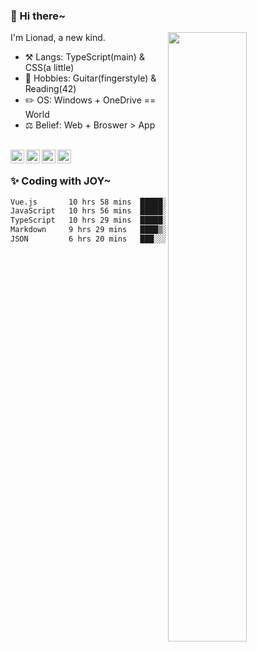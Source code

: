 ### 👋 Hi there~

[<img align="right" width="50%" src="https://github-readme-stats.vercel.app/api?username=Lionad-Morotar&show_icons=true">](https://metrics.lecoq.io/Lionad-Morotar?template=classic)

I'm Lionad, a new kind.

- ⚒️ Langs: TypeScript(main) & CSS(a little)
- 🎨 Hobbies: Guitar(fingerstyle) & Reading(42)
- ✏️ OS: Windows + OneDrive == World
- ⚖️ Belief: Web + Broswer > App

<br />

<a href="https://www.lionad.art">
  <img align="left" alt="lionad-art" width="22px" src="https://cdn.jsdelivr.net/npm/simple-icons@3.1.0/icons/wordpress.svg" />
</a>
<a href="#1806234223">
  <img align="left" alt="1806234223" width="22px" src="https://cdn.jsdelivr.net/npm/simple-icons@3.1.0/icons/tencentqq.svg" />
</a>
<a href="https://www.zhihu.com/people/Lionad">
  <img align="left" alt="132yse" width="22px" src="https://cdn.jsdelivr.net/npm/simple-icons@3.1.0/icons/zhihu.svg" />
</a>
<a href="https://github.com/Lionad-Morotar">
  <img align="left" alt="yisar" width="22px" src="https://cdn.jsdelivr.net/npm/simple-icons@3.1.0/icons/github.svg" />
</a>

<br />

### ✨ Coding with JOY~

<!--START_SECTION:waka-->

```txt
Vue.js       10 hrs 58 mins  █████░░░░░░░░░░░░░░░░░░░░   20.31 %
JavaScript   10 hrs 56 mins  █████░░░░░░░░░░░░░░░░░░░░   20.25 %
TypeScript   10 hrs 29 mins  █████░░░░░░░░░░░░░░░░░░░░   19.43 %
Markdown     9 hrs 29 mins   ████▒░░░░░░░░░░░░░░░░░░░░   17.58 %
JSON         6 hrs 20 mins   ███░░░░░░░░░░░░░░░░░░░░░░   11.73 %
```

<!--END_SECTION:waka-->

